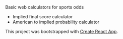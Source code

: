 Basic web calculators for sports odds

   -  Implied final score calculator
   -  American to implied probability calculator

This project was bootstrapped with [Create React App](https://github.com/facebook/create-react-app).
